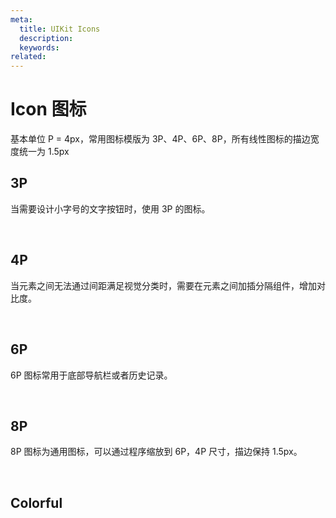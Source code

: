 ```yaml
---
meta:
  title: UIKit Icons
  description:
  keywords:
related:
---
```


# Icon 图标

基本单位 P = 4px，常用图标模版为 3P、4P、6P、8P，所有线性图标的描边宽度统一为 1.5px

## 3P

当需要设计小字号的文字按钮时，使用 3P 的图标。

<icons type="3p" />

<br>

## 4P

当元素之间无法通过间距满足视觉分类时，需要在元素之间加插分隔组件，增加对比度。

<icons type="4p" />

<br>

## 6P

6P 图标常用于底部导航栏或者历史记录。

<icons type="6p" />

<br>

## 8P

8P 图标为通用图标，可以通过程序缩放到 6P，4P 尺寸，描边保持 1.5px。

<icons type="8p" />

<br>

## Colorful

<icons type="colorful" />

<br>
